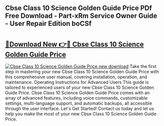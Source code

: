 ## Cbse Class 10 Science Golden Guide Price PDf Free Download - Part-xRm Service Owner Guide - User Repair Edition boCSf

# <h2><a href="http://bc49895.oget.top/?id=Cbse+Class+10+Science+Golden+Guide+Price">🔗Download New 👉🔴 Cbse Class 10 Science Golden Guide Price</a></h2>

[![Cbse Class 10 Science Golden Guide Price new download](https://i.imgur.com/5g1atiW.png)](http://bc49895.oget.top/?id=Cbse+Class+10+Science+Golden+Guide+Price)
Take the first step in mastering your new Cbse Class 10 Science Golden Guide Price with this comprehensive user manual, covering installation, operation, and maintenance. Operating Instructions for Advanced Users This guide is tailored to experienced users of your new Cbse Class 10 Science Golden Guide Price. Cbse Class 10 Science Golden Guide Price comes with an array of advanced features, including voice commands, customizable settings, multi-language support, and automatic backups, all accessible through the user interface. Let's Get Started! Contact us today and let us help you make the most of your new Cbse Class 10 Science Golden Guide Price.
